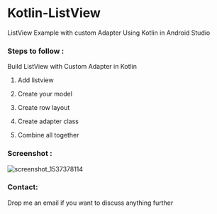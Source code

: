 # Kotlin-ListView
ListView Example with custom Adapter Using Kotlin in Android Studio

### Steps to follow :
Build ListView with Custom Adapter in Kotlin

1. Add listview

2. Create your model

3. Create row layout

4. Create adapter class

5. Combine all together

### Screenshot :

![screenshot_1537378114](https://user-images.githubusercontent.com/10756609/45770555-51cbe780-bc60-11e8-97d4-e3854b4da66d.png)

### Contact:

Drop me an email if you want to discuss anything further
